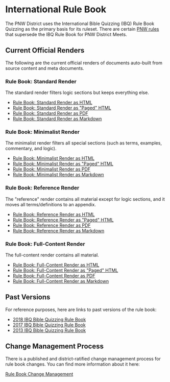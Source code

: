 # International Rule Book

The PNW District uses the International Bible Quizzing (IBQ) Rule Book Quizzing
as the primary basis for its ruleset. There are certain [PNW
rules](PNW_rules.md) that supersede the IBQ Rule Book for PNW District Meets.

## Current Official Renders

The following are the current official renders of documents auto-built from source content and meta documents.

### Rule Book: Standard Render

The standard render filters logic sections but keeps everything else.

- [Rule Book: Standard Render as HTML](https://gldg.us/gh/gryphonshafer/Quizzing-Rule-Book/releases/latest/download/rule_book_std.html)
- [Rule Book: Standard Render as "Paged" HTML](https://gldg.us/gh/gryphonshafer/Quizzing-Rule-Book/releases/latest/download/rule_book_std.paged.html)
- [Rule Book: Standard Render as PDF](https://gldg.us/gh/gryphonshafer/Quizzing-Rule-Book/releases/latest/download/rule_book_std.pdf)
- [Rule Book: Standard Render as Markdown](https://gldg.us/gh/gryphonshafer/Quizzing-Rule-Book/releases/latest/download/rule_book_std.md)

### Rule Book: Minimalist Render

The minimalist render filters all special sections (such as terms, examples, commentary, and logic).

- [Rule Book: Minimalist Render as HTML](https://gldg.us/gh/gryphonshafer/Quizzing-Rule-Book/releases/latest/download/rule_book_min.html)
- [Rule Book: Minimalist Render as "Paged" HTML](https://gldg.us/gh/gryphonshafer/Quizzing-Rule-Book/releases/latest/download/rule_book_min.paged.html)
- [Rule Book: Minimalist Render as PDF](https://gldg.us/gh/gryphonshafer/Quizzing-Rule-Book/releases/latest/download/rule_book_min.pdf)
- [Rule Book: Minimalist Render as Markdown](https://gldg.us/gh/gryphonshafer/Quizzing-Rule-Book/releases/latest/download/rule_book_min.md)

### Rule Book: Reference Render

The "reference" render contains all material except for logic sections, and it moves all terms/definitions to an appendix.

- [Rule Book: Reference Render as HTML](https://gldg.us/gh/gryphonshafer/Quizzing-Rule-Book/releases/latest/download/rule_book_ref.html)
- [Rule Book: Reference Render as "Paged" HTML](https://gldg.us/gh/gryphonshafer/Quizzing-Rule-Book/releases/latest/download/rule_book_ref.paged.html)
- [Rule Book: Reference Render as PDF](https://gldg.us/gh/gryphonshafer/Quizzing-Rule-Book/releases/latest/download/rule_book_ref.pdf)
- [Rule Book: Reference Render as Markdown](https://gldg.us/gh/gryphonshafer/Quizzing-Rule-Book/releases/latest/download/rule_book_ref.md)

### Rule Book: Full-Content Render

The full-content render contains all material.

- [Rule Book: Full-Content Render as HTML](https://gldg.us/gh/gryphonshafer/Quizzing-Rule-Book/releases/latest/download/rule_book_full.html)
- [Rule Book: Full-Content Render as "Paged" HTML](https://gldg.us/gh/gryphonshafer/Quizzing-Rule-Book/releases/latest/download/rule_book_full.paged.html)
- [Rule Book: Full-Content Render as PDF](https://gldg.us/gh/gryphonshafer/Quizzing-Rule-Book/releases/latest/download/rule_book_full.pdf)
- [Rule Book: Full-Content Render as Markdown](https://gldg.us/gh/gryphonshafer/Quizzing-Rule-Book/releases/latest/download/rule_book_full.md)

## Past Versions

For reference purposes, here are links to past versions of the rule book:

- [2018 IBQ Bible Quizzing Rule Book](/downloads/IBQ_rule_book_2018.docx)
- [2017 IBQ Bible Quizzing Rule Book](/downloads/IBQ_rule_book_2017.pdf)
- [2013 IBQ Bible Quizzing Rule Book](/downloads/IBQ_rule_book_2013.pdf)

## Change Management Process

There is a published and district-ratified change management process for rule
book changes. You can find more information about it here:

[Rule Book Change Management](https://github.com/gryphonshafer/Quizzing-Rule-Book/blob/master/content/rule_book/change_management.md)
